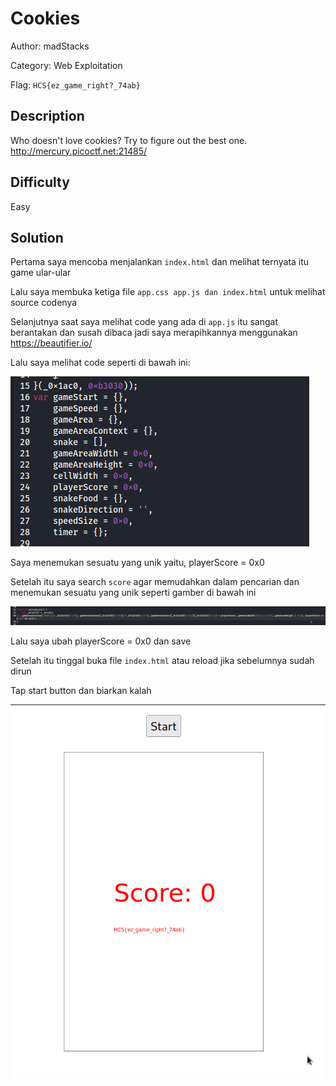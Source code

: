 # Cookies

Author: madStacks

Category: Web Exploitation

Flag: `HCS{ez_game_right?_74ab}`

## Description
Who doesn't love cookies? Try to figure out the best one. http://mercury.picoctf.net:21485/

## Difficulty
Easy

## Solution

Pertama saya mencoba menjalankan `index.html` dan melihat ternyata itu game ular-ular

Lalu saya membuka ketiga file `app.css app.js dan index.html` untuk melihat source codenya

Selanjutnya saat saya melihat code yang ada di `app.js` itu sangat berantakan dan susah dibaca jadi saya merapihkannya menggunakan https://beautifier.io/

Lalu saya melihat code seperti di bawah ini:

![POC 1](/snake/images/poc1.png)

Saya menemukan sesuatu yang unik yaitu, playerScore = 0x0

Setelah itu saya search `score` agar memudahkan dalam pencarian dan menemukan sesuatu yang unik seperti gamber di bawah ini

![POC 2](/snake/images/poc2.png)

Lalu saya ubah playerScore = 0x0 dan save

Setelah itu tinggal buka file `index.html` atau reload jika sebelumnya sudah dirun

Tap start button dan biarkan kalah

![POC 2](/snake/images/poc3.png)

